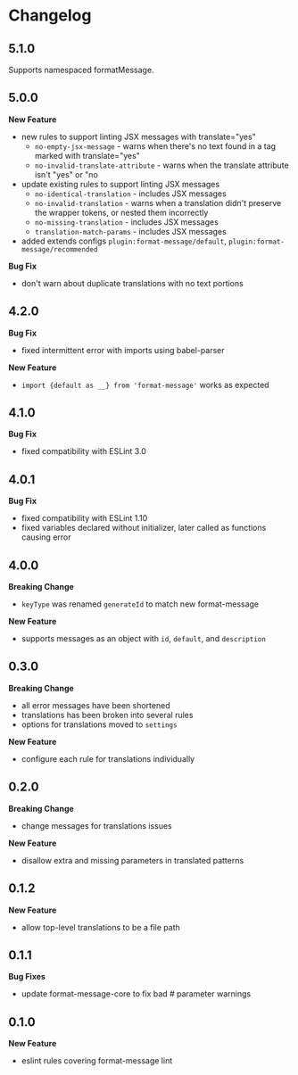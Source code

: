 # Changelog

## 5.1.0

Supports namespaced formatMessage.

## 5.0.0

**New Feature**
* new rules to support linting JSX messages with translate="yes"
  * `no-empty-jsx-message` - warns when there's no text found in a tag marked with translate="yes"
  * `no-invalid-translate-attribute` - warns when the translate attribute isn't "yes" or "no
* update existing rules to support linting JSX messages
  * `no-identical-translation` - includes JSX messages
  * `no-invalid-translation` - warns when a translation didn't preserve the wrapper tokens, or nested them incorrectly
  * `no-missing-translation` - includes JSX messages
  * `translation-match-params` - includes JSX messages
* added extends configs `plugin:format-message/default`, `plugin:format-message/recommended`

**Bug Fix**
* don't warn about duplicate translations with no text portions

## 4.2.0

**Bug Fix**
* fixed intermittent error with imports using babel-parser

**New Feature**
* `import {default as __} from 'format-message'` works as expected

## 4.1.0

**Bug Fix**
* fixed compatibility with ESLint 3.0

## 4.0.1

**Bug Fix**
* fixed compatibility with ESLint 1.10
* fixed variables declared without initializer, later called as functions causing error

## 4.0.0

**Breaking Change**
* `keyType` was renamed `generateId` to match new format-message

**New Feature**
* supports messages as an object with `id`, `default`, and `description`

## 0.3.0

**Breaking Change**
* all error messages have been shortened
* translations has been broken into several rules
* options for translations moved to `settings`

**New Feature**
* configure each rule for translations individually

## 0.2.0

**Breaking Change**
* change messages for translations issues

**New Feature**
* disallow extra and missing parameters in translated patterns

## 0.1.2

**New Feature**
* allow top-level translations to be a file path

## 0.1.1

**Bug Fixes**
* update format-message-core to fix bad # parameter warnings

## 0.1.0

**New Feature**
* eslint rules covering format-message lint
